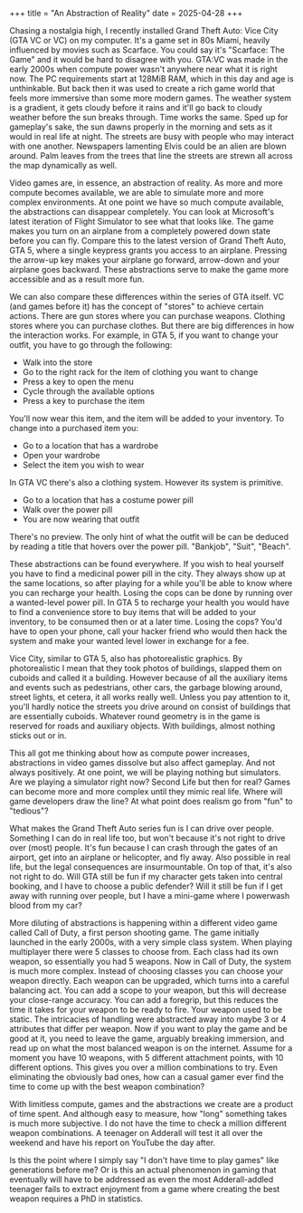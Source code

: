 +++
title = "An Abstraction of Reality"
date = 2025-04-28
+++

Chasing a nostalgia high, I recently installed Grand Theft Auto: Vice City (GTA VC or VC) on my computer.
It's a game set in 80s Miami, heavily influenced by movies such as Scarface. 
You could say it's "Scarface: The Game" and it would be hard to disagree with you.
GTA:VC was made in the early 2000s when compute power wasn't anywhere near what it is right now.
The PC requirements start at 128MiB RAM, which in this day and age is unthinkable.
But back then it was used to create a rich game world that feels more immersive than some more modern games.
The weather system is a gradient, it gets cloudy before it rains and it'll go back to cloudy weather before the sun breaks through.
Time works the same. Sped up for gameplay's sake, the sun dawns properly in the morning and sets as it would in real life at night.
The streets are busy with people who may interact with one another. Newspapers lamenting Elvis could be an alien are blown around.
Palm leaves from the trees that line the streets are strewn all across the map dynamically as well.

Video games are, in essence, an abstraction of reality. 
As more and more compute becomes available, we are able to simulate more and more complex environments.
At one point we have so much compute available, the abstractions can disappear completely. 
You can look at Microsoft's latest iteration of Flight Simulator to see what that looks like. 
The game makes you turn on an airplane from a completely powered down state before you can fly.
Compare this to the latest version of Grand Theft Auto, GTA 5, where a single keypress grants you access to an airplane.
Pressing the arrow-up key makes your airplane go forward, arrow-down and your airplane goes backward.
These abstractions serve to make the game more accessible and as a result more fun.

We can also compare these differences within the series of GTA itself. 
VC (and games before it) has the concept of "stores" to achieve certain actions. There are gun stores where you can purchase weapons.
Clothing stores where you can purchase clothes. But there are big differences in how the interaction works.
For example, in GTA 5, if you want to change your outfit, you have to go through the following:

* Walk into the store
* Go to the right rack for the item of clothing you want to change
* Press a key to open the menu
* Cycle through the available options
* Press a key to purchase the item

You'll now wear this item, and the item will be added to your inventory. To change into a purchased item you:

* Go to a location that has a wardrobe
* Open your wardrobe
* Select the item you wish to wear

In GTA VC there's also a clothing system. However its system is primitive.

* Go to a location that has a costume power pill
* Walk over the power pill
* You are now wearing that outfit

There's no preview. The only hint of what the outfit will be can be deduced by reading a title that hovers over the power pill.
"Bankjob", "Suit", "Beach".

These abstractions can be found everywhere. If you wish to heal yourself you have to find a medicinal power pill in the city.
They always show up at the same locations, so after playing for a while you'll be able to know where you can recharge your health.
Losing the cops can be done by running over a wanted-level power pill. 
In GTA 5 to recharge your health you would have to find a convenience store to buy items that will be added to your inventory, to be consumed then or at a later time.
Losing the cops? You'd have to open your phone, call your hacker friend who would then hack the system and make your wanted level lower in exchange for a fee.

Vice City, similar to GTA 5, also has photorealistic graphics. 
By photorealistic I mean that they took photos of buildings, slapped them on cuboids and called it a building.
However because of all the auxiliary items and events such as pedestrians, other cars, the garbage blowing around, street lights, et cetera, 
it all works really well. Unless you pay attention to it, you'll hardly notice the streets you drive around on consist of buildings that are essentially cuboids.
Whatever round geometry is in the game is reserved for roads and auxiliary objects. With buildings, almost nothing sticks out or in.

This all got me thinking about how as compute power increases, abstractions in video games dissolve but also affect gameplay. And not always positively.
At one point, we will be playing nothing but simulators. Are we playing a simulator right now? Second Life but then for real?
Games can become more and more complex until they mimic real life.
Where will game developers draw the line? 
At what point does realism go from "fun" to "tedious"?

What makes the Grand Theft Auto series fun is I can drive over people. 
Something I can do in real life too, but won't because it's not right to drive over (most) people.
It's fun because I can crash through the gates of an airport, get into an airplane or helicopter, and fly away.
Also possible in real life, but the legal consequences are insurmountable. On top of that, it's also not right to do.
Will GTA still be fun if my character gets taken into central booking, and I have to choose a public defender?
Will it still be fun if I get away with running over people, but I have a mini-game where I powerwash blood from my car?

More diluting of abstractions is happening within a different video game called Call of Duty, a first person shooting game.
The game initially launched in the early 2000s, with a very simple class system.
When playing multiplayer there were 5 classes to choose from. Each class had its own weapon, so essentially you had 5 weapons.
Now in Call of Duty, the system is much more complex. Instead of choosing classes you can choose your weapon directly.
Each weapon can be upgraded, which turns into a careful balancing act. 
You can add a scope to your weapon, but this will decrease your close-range accuracy.
You can add a foregrip, but this reduces the time it takes for your weapon to be ready to fire. 
Your weapon used to be static. The intricacies of handling were abstracted away into maybe 3 or 4 attributes that differ per weapon.
Now if you want to play the game and be good at it, you need to leave the game, arguably breaking immersion, and read up on what the most balanced weapon is on the internet.
Assume for a moment you have 10 weapons, with 5 different attachment points, with 10 different options. This gives you over a million combinations to try.
Even eliminating the obviously bad ones, how can a casual gamer ever find the time to come up with the best weapon combination?

With limitless compute, games and the abstractions we create are a product of time spent.
And although easy to measure, how "long" something takes is much more subjective. 
I do not have the time to check a million different weapon combinations.
A teenager on Adderall will test it all over the weekend and have his report on YouTube the day after.

Is this the point where I simply say "I don't have time to play games" like generations before me? 
Or is this an actual phenomenon in gaming that eventually will have to be addressed as even the most Adderall-addled teenager fails to extract enjoyment from a game where creating the best weapon requires a PhD in statistics.